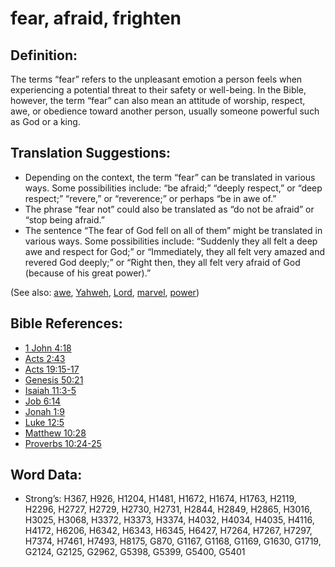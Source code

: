 # fear, afraid, frighten

## Definition:

The terms “fear” refers to the unpleasant emotion a person feels when experiencing a potential threat to their safety or well-being. In the Bible, however, the term “fear” can also mean an attitude of worship, respect, awe, or obedience toward another person, usually someone powerful such as God or a king.

## Translation Suggestions:

* Depending on the context, the term “fear” can be translated in various ways. Some possibilities include: “be afraid;” “deeply respect,” or “deep respect;” “revere,” or “reverence;” or perhaps “be in awe of.”
* The phrase “fear not” could also be translated as “do not be afraid” or “stop being afraid.”
* The sentence “The fear of God fell on all of them” might be translated in various ways. Some possibilities include: “Suddenly they all felt a deep awe and respect for God;” or “Immediately, they all felt very amazed and revered God deeply;” or “Right then, they all felt very afraid of God (because of his great power).”

(See also: [awe](../other/awe.md), [Yahweh](../kt/yahweh.md), [Lord](../kt/lord.md), [marvel](../other/amazed.md), [power](../kt/power.md))

## Bible References:

* [1 John 4:18](rc://en/tn/help/1jn/04/18)
* [Acts 2:43](rc://en/tn/help/act/02/43)
* [Acts 19:15-17](rc://en/tn/help/act/19/15)
* [Genesis 50:21](rc://en/tn/help/gen/50/21)
* [Isaiah 11:3-5](rc://en/tn/help/isa/11/03)
* [Job 6:14](rc://en/tn/help/job/06/14)
* [Jonah 1:9](rc://en/tn/help/jon/01/09)
* [Luke 12:5](rc://en/tn/help/luk/12/05)
* [Matthew 10:28](rc://en/tn/help/mat/10/28)
* [Proverbs 10:24-25](rc://en/tn/help/pro/10/24)

## Word Data:

* Strong’s: H367, H926, H1204, H1481, H1672, H1674, H1763, H2119, H2296, H2727, H2729, H2730, H2731, H2844, H2849, H2865, H3016, H3025, H3068, H3372, H3373, H3374, H4032, H4034, H4035, H4116, H4172, H6206, H6342, H6343, H6345, H6427, H7264, H7267, H7297, H7374, H7461, H7493, H8175, G870, G1167, G1168, G1169, G1630, G1719, G2124, G2125, G2962, G5398, G5399, G5400, G5401
